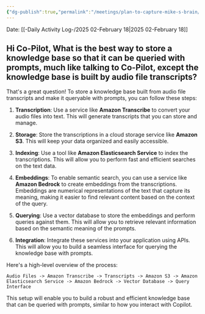 ```yaml
---
{"dg-publish":true,"permalink":"/meetings/plan-to-capture-mike-s-brain/","noteIcon":"","created":"2025-02-18T14:50:15.451-06:00"}
---
```


Date: [[-Daily Activity Log-/2025 02-February 18\|2025 02-February 18]]

## Hi Co-Pilot, What is the best way to store a knowledge base so that it can be queried with prompts, much like talking to Co-Pilot, except the knowledge base is built by audio file transcripts?

That's a great question! To store a knowledge base built from audio file transcripts and make it queryable with prompts, you can follow these steps:

1. **Transcription**: Use a service like **Amazon Transcribe** to convert your audio files into text. This will generate transcripts that you can store and manage.

2. **Storage**: Store the transcriptions in a cloud storage service like **Amazon S3**. This will keep your data organized and easily accessible.

3. **Indexing**: Use a tool like **Amazon Elasticsearch Service** to index the transcriptions. This will allow you to perform fast and efficient searches on the text data.

4. **Embeddings**: To enable semantic search, you can use a service like **Amazon Bedrock** to create embeddings from the transcriptions. Embeddings are numerical representations of the text that capture its meaning, making it easier to find relevant content based on the context of the query.

5. **Querying**: Use a vector database to store the embeddings and perform queries against them. This will allow you to retrieve relevant information based on the semantic meaning of the prompts.

6. **Integration**: Integrate these services into your application using APIs. This will allow you to build a seamless interface for querying the knowledge base with prompts.

Here's a high-level overview of the process:

```plaintext
Audio Files -> Amazon Transcribe -> Transcripts -> Amazon S3 -> Amazon Elasticsearch Service -> Amazon Bedrock -> Vector Database -> Query Interface
```

This setup will enable you to build a robust and efficient knowledge base that can be queried with prompts, similar to how you interact with Copilot.

